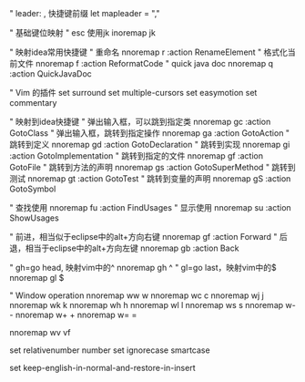 
" leader: ,  快捷键前缀
let mapleader = ","

" 基础键位映射
" esc 使用jk
inoremap jk <esc>

" 映射idea常用快捷键
" 重命名
nnoremap <leader>r :action RenameElement<CR>
" 格式化当前文件
nnoremap <leader>f :action ReformatCode<CR><esc>
" quick java doc
nnoremap <leader>q :action QuickJavaDoc<CR>


" Vim 的插件
set surround
set multiple-cursors
set easymotion
set commentary


" 映射到idea快捷键
" 弹出输入框，可以跳到指定类
nnoremap <Space>gc :action GotoClass<CR>
" 弹出输入框，跳转到指定操作
nnoremap <Space>ga :action GotoAction<CR>
" 跳转到定义
nnoremap <Space>gd :action GotoDeclaration<CR>
" 跳转到实现
nnoremap <Space>gi :action GotoImplementation<CR>
" 跳转到指定的文件
nnoremap <Space>gf :action GotoFile<CR>
" 跳转到方法的声明
nnoremap <Space>gs :action GotoSuperMethod<CR>
" 跳转到测试
nnoremap <Space>gt :action GotoTest<CR>
" 跳转到变量的声明
nnoremap <Space>gS :action GotoSymbol<CR>

" 查找使用
nnoremap <Space>fu :action FindUsages<CR>
" 显示使用
nnoremap <Space>su :action ShowUsages<CR>

" 前进，相当似于eclipse中的alt+方向右键
nnoremap gf :action Forward<CR>
" 后退，相当于eclipse中的alt+方向左键
nnoremap gb :action Back<CR>

" gh=go head, 映射vim中的^
nnoremap gh ^
" gl=go last，映射vim中的$
nnoremap gl $

" Window operation
nnoremap <Space>ww <C-W>w
nnoremap <Space>wc <C-W>c
nnoremap <Space>wj <C-W>j
nnoremap <Space>wk <C-W>k
nnoremap <Space>wh <C-W>h
nnoremap <Space>wl <C-W>l
nnoremap <Space>ws <C-W>s
nnoremap <Space>w- <C-W>-
nnoremap <Space>w+ <C-W>+
nnoremap <Space>w= <C-W>=

nnoremap <Space>wv <C-W>vf

set relativenumber number
set ignorecase smartcase

set keep-english-in-normal-and-restore-in-insert
